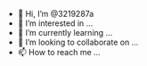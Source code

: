 - 👋 Hi, I’m @3219287a
- 👀 I’m interested in ...
- 🌱 I’m currently learning ...
- 💞️ I’m looking to collaborate on ...
- 📫 How to reach me ...

<!---
3219287a/3219287a is a ✨ special ✨ repository because its `README.md` (this file) appears on your GitHub profile.
You can click the Preview link to take a look at your changes.
--->
